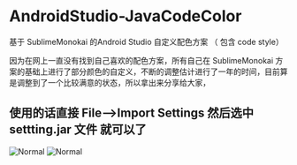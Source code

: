 # AndroidStudio-JavaCodeColor
基于 SublimeMonokai 的Android Studio 自定义配色方案 （ 包含 code style） 

因为在网上一直没有找到自己喜欢的配色方案，所有自己在 SublimeMonokai 方案的基础上进行了部分颜色的自定义，不断的调整估计进行了一年的时间，目前算是调整到了一个比较满意的状态，所以拿出来分享给大家，
## 使用的话直接 File-->Import Settings 然后选中 settting.jar 文件 就可以了

![Normal](AndroidStudio-JavaCodeColor/normal.png)
![Normal](AndroidStudio-JavaCodeColor/use.png)
